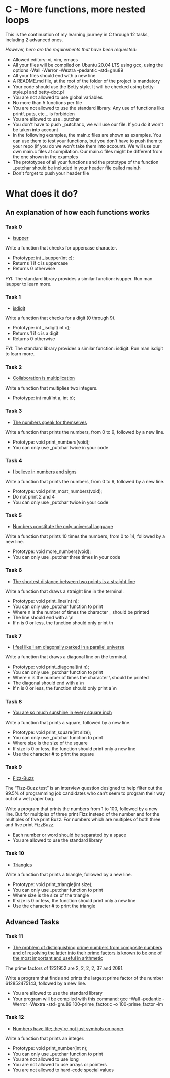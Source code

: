 # C - More functions, more nested loops

This is the continuation of my learning journey in C through 12 tasks, including 2 advanced ones.

*However, here are the requirements that have been requested:*

* Allowed editors: vi, vim, emacs
* All your files will be compiled on Ubuntu 20.04 LTS using gcc, using the options -Wall -Werror -Wextra -pedantic -std=gnu89
* All your files should end with a new line
* A README.md file, at the root of the folder of the project is mandatory
* Your code should use the Betty style. It will be checked using betty-style.pl and betty-doc.pl
* You are not allowed to use global variables
* No more than 5 functions per file
* You are not allowed to use the standard library. Any use of functions like printf, puts, etc… is forbidden
* You are allowed to use _putchar
* You don't have to push _putchar.c, we will use our file. If you do it won't be taken into account
* In the following examples, the main.c files are shown as examples. You can use them to test your functions, but you don't have to push them to your repo (if you do we won't take them into account).
We will use our own main.c files at compilation. Our main.c files might be different from the one shown in the examples
* The prototypes of all your functions and the prototype of the function _putchar should be included in your header file called main.h
* Don't forget to push your header file


# **What does it do?**

## **An explanation of how each functions works**


### **Task 0**
* [isupper](https://github.com/Aluranae/holbertonschool-low_level_programming/blob/main/more_functions_nested_loops/0-isupper.c)

Write a function that checks for uppercase character.

* Prototype: int _isupper(int c);
* Returns 1 if c is uppercase
* Returns 0 otherwise

FYI: The standard library provides a similar function: isupper. Run man isupper to learn more.



### **Task 1**
* [isdigit](https://github.com/Aluranae/holbertonschool-low_level_programming/blob/main/more_functions_nested_loops/1-isdigit.c)

Write a function that checks for a digit (0 through 9).

* Prototype: int _isdigit(int c);
* Returns 1 if c is a digit
* Returns 0 otherwise

FYI: The standard library provides a similar function: isdigit. Run man isdigit to learn more.



### **Task 2**
* [Collaboration is multiplication](https://github.com/Aluranae/holbertonschool-low_level_programming/blob/main/more_functions_nested_loops/2-mul.c)

Write a function that multiplies two integers.

* Prototype: int mul(int a, int b);



### **Task 3**
* [The numbers speak for themselves](https://github.com/Aluranae/holbertonschool-low_level_programming/blob/main/more_functions_nested_loops/3-print_numbers.c)

Write a function that prints the numbers, from 0 to 9, followed by a new line.

* Prototype: void print_numbers(void);
* You can only use _putchar twice in your code



### **Task 4**
* [I believe in numbers and signs](https://github.com/Aluranae/holbertonschool-low_level_programming/blob/main/more_functions_nested_loops/4-print_most_numbers.c)

Write a function that prints the numbers, from 0 to 9, followed by a new line.

* Prototype: void print_most_numbers(void);
* Do not print 2 and 4
* You can only use _putchar twice in your code



### **Task 5**
* [Numbers constitute the only universal language](https://github.com/Aluranae/holbertonschool-low_level_programming/blob/main/more_functions_nested_loops/5-more_numbers.c)

Write a function that prints 10 times the numbers, from 0 to 14, followed by a new line.

* Prototype: void more_numbers(void);
* You can only use _putchar three times in your code



### **Task 6**
* [The shortest distance between two points is a straight line](https://github.com/Aluranae/holbertonschool-low_level_programming/blob/main/more_functions_nested_loops/6-print_line.c)

Write a function that draws a straight line in the terminal.

* Prototype: void print_line(int n);
* You can only use _putchar function to print
* Where n is the number of times the character _ should be printed
* The line should end with a \n
* If n is 0 or less, the function should only print \n



### **Task 7**
* [I feel like I am diagonally parked in a parallel universe](https://github.com/Aluranae/holbertonschool-low_level_programming/blob/main/more_functions_nested_loops/7-print_diagonal.c)

Write a function that draws a diagonal line on the terminal.

* Prototype: void print_diagonal(int n);
* You can only use _putchar function to print
* Where n is the number of times the character \ should be printed
* The diagonal should end with a \n
* If n is 0 or less, the function should only print a \n



### **Task 8**
* [You are so much sunshine in every square inch](https://github.com/Aluranae/holbertonschool-low_level_programming/blob/main/more_functions_nested_loops/8-print_square.c)

Write a function that prints a square, followed by a new line.

* Prototype: void print_square(int size);
* You can only use _putchar function to print
* Where size is the size of the square
* If size is 0 or less, the function should print only a new line
* Use the character # to print the square



### **Task 9**
* [Fizz-Buzz](https://github.com/Aluranae/holbertonschool-low_level_programming/blob/main/more_functions_nested_loops/9-fizz_buzz.c)

The “Fizz-Buzz test” is an interview question designed to help filter out the 99.5% of programming job candidates who can’t seem to program their way out of a wet paper bag.

Write a program that prints the numbers from 1 to 100, followed by a new line. But for multiples of three print Fizz instead of the number and for the multiples of five print Buzz. For numbers which are multiples of both three and five print FizzBuzz.

* Each number or word should be separated by a space
* You are allowed to use the standard library



### **Task 10**
* [Triangles](https://github.com/Aluranae/holbertonschool-low_level_programming/blob/main/more_functions_nested_loops/10-print_triangle.c)

Write a function that prints a triangle, followed by a new line.

* Prototype: void print_triangle(int size);
* You can only use _putchar function to print
* Where size is the size of the triangle
* If size is 0 or less, the function should print only a new line
* Use the character # to print the triangle



## Advanced Tasks



### **Task 11**
* [The problem of distinguishing prime numbers from composite numbers and of resolving the latter into their prime factors is known to be one of the most important and useful in arithmetic](https://github.com/Aluranae/holbertonschool-low_level_programming/blob/main/more_functions_nested_loops/100-prime_factor.c)

The prime factors of 1231952 are 2, 2, 2, 2, 37 and 2081.

Write a program that finds and prints the largest prime factor of the number 612852475143, followed by a new line.

* You are allowed to use the standard library
* Your program will be compiled with this command: gcc -Wall -pedantic -Werror -Wextra -std=gnu89 100-prime_factor.c -o 100-prime_factor -lm



### **Task 12**
* [Numbers have life; they're not just symbols on paper](https://github.com/Aluranae/holbertonschool-low_level_programming/blob/main/more_functions_nested_loops/101-print_number.c)

Write a function that prints an integer.

* Prototype: void print_number(int n);
* You can only use _putchar function to print
* You are not allowed to use long
* You are not allowed to use arrays or pointers
* You are not allowed to hard-code special values